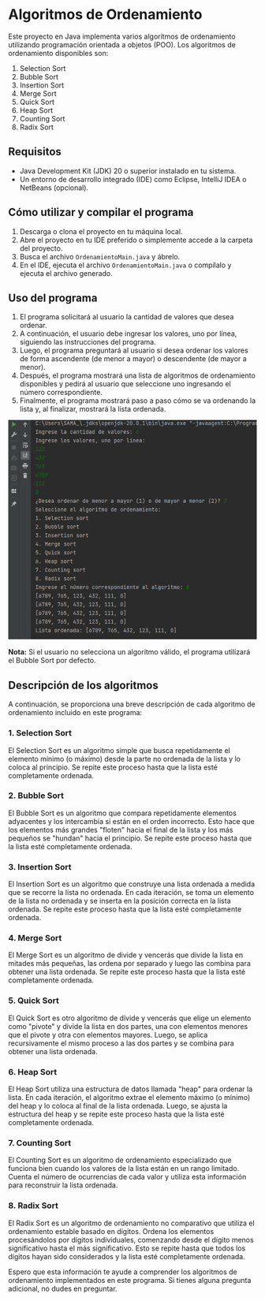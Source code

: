 # Algoritmos de Ordenamiento

Este proyecto en Java implementa varios algoritmos de ordenamiento utilizando programación orientada a objetos (POO). Los algoritmos de ordenamiento disponibles son:

1. Selection Sort
2. Bubble Sort
3. Insertion Sort
4. Merge Sort
5. Quick Sort
6. Heap Sort
7. Counting Sort
8. Radix Sort

## Requisitos

- Java Development Kit (JDK) 20 o superior instalado en tu sistema.
- Un entorno de desarrollo integrado (IDE) como Eclipse, IntelliJ IDEA o NetBeans (opcional).

## Cómo utilizar y compilar el programa

1. Descarga o clona el proyecto en tu máquina local.
2. Abre el proyecto en tu IDE preferido o simplemente accede a la carpeta del proyecto.
3. Busca el archivo `OrdenamientoMain.java` y ábrelo.
4. En el IDE, ejecuta el archivo `OrdenamientoMain.java` o compílalo y ejecuta el archivo generado.

## Uso del programa

1. El programa solicitará al usuario la cantidad de valores que desea ordenar.
2. A continuación, el usuario debe ingresar los valores, uno por línea, siguiendo las instrucciones del programa.
3. Luego, el programa preguntará al usuario si desea ordenar los valores de forma ascendente (de menor a mayor) o descendente (de mayor a menor).
4. Después, el programa mostrará una lista de algoritmos de ordenamiento disponibles y pedirá al usuario que seleccione uno ingresando el número correspondiente.
5. Finalmente, el programa mostrará paso a paso cómo se va ordenando la lista y, al finalizar, mostrará la lista ordenada.

![Ejemplo De Ejecucuión](Imagenes/EjemploDeEjecucion.png)

**Nota:** Si el usuario no selecciona un algoritmo válido, el programa utilizará el Bubble Sort por defecto.

## Descripción de los algoritmos

A continuación, se proporciona una breve descripción de cada algoritmo de ordenamiento incluido en este programa:

### 1. Selection Sort

El Selection Sort es un algoritmo simple que busca repetidamente el elemento mínimo (o máximo) desde la parte no ordenada de la lista y lo coloca al principio. Se repite este proceso hasta que la lista esté completamente ordenada.

### 2. Bubble Sort

El Bubble Sort es un algoritmo que compara repetidamente elementos adyacentes y los intercambia si están en el orden incorrecto. Esto hace que los elementos más grandes "floten" hacia el final de la lista y los más pequeños se "hundan" hacia el principio. Se repite este proceso hasta que la lista esté completamente ordenada.

### 3. Insertion Sort

El Insertion Sort es un algoritmo que construye una lista ordenada a medida que se recorre la lista no ordenada. En cada iteración, se toma un elemento de la lista no ordenada y se inserta en la posición correcta en la lista ordenada. Se repite este proceso hasta que la lista esté completamente ordenada.

### 4. Merge Sort

El Merge Sort es un algoritmo de divide y vencerás que divide la lista en mitades más pequeñas, las ordena por separado y luego las combina para obtener una lista ordenada. Se repite este proceso hasta que la lista esté completamente ordenada.

### 5. Quick Sort

El Quick Sort es otro algoritmo de divide y vencerás que elige un elemento como "pivote" y divide la lista en dos partes, una con elementos menores que el pivote y otra con elementos mayores. Luego, se aplica recursivamente el mismo proceso a las dos partes y se combina para obtener una lista ordenada.

### 6. Heap Sort

El Heap Sort utiliza una estructura de datos llamada "heap" para ordenar la lista. En cada iteración, el algoritmo extrae el elemento máximo (o mínimo) del heap y lo coloca al final de la lista ordenada. Luego, se ajusta la estructura del heap y se repite este proceso hasta que la lista esté completamente ordenada.

### 7. Counting Sort

El Counting Sort es un algoritmo de ordenamiento especializado que funciona bien cuando los valores de la lista están en un rango limitado. Cuenta el número de ocurrencias de cada valor y utiliza esta información para reconstruir la lista ordenada.

### 8. Radix Sort

El Radix Sort es un algoritmo de ordenamiento no comparativo que utiliza el ordenamiento estable basado en dígitos. Ordena los elementos procesándolos por dígitos individuales, comenzando desde el dígito menos significativo hasta el más significativo. Esto se repite hasta que todos los dígitos hayan sido considerados y la lista esté completamente ordenada.

Espero que esta información te ayude a comprender los algoritmos de ordenamiento implementados en este programa. Si tienes alguna pregunta adicional, no dudes en preguntar.
